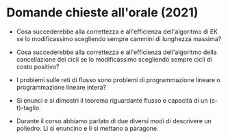 # Domande chieste all'orale (2021)

- Cosa succederebbe alla correttezza e all'efficienza dell'algoritmo di EK se lo
  modificassimo scegliendo sempre cammini di lunghezza massima?

- Cosa succederebbe alla correttezza e all'efficienza dell'algoritmo della
  cancellazione dei cicli se lo modificassimo scegliendo sempre cicli di costo
  positivo?

- I problemi sulle reti di flusso sono problemi di programmazione lineare o
  programmazione lineare intera?

- Si enunci e si dimostri il teorema riguardante flusso e capacità di un
  (s-t)-taglio.

- Durante il corso abbiamo parlato di due diversi modi di descrivere un
  poliedro. Li si enuncino e li si mettano a paragone.
